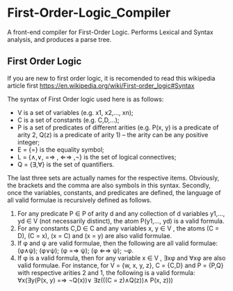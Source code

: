 # First-Order-Logic_Compiler
A front-end compiler for First-Order Logic. Performs Lexical and Syntax analysis, and produces a parse tree.

## First Order Logic
If you are new to first order logic, it is recomended to read this wikipedia article first https://en.wikipedia.org/wiki/First-order_logic#Syntax

The syntax of First Order logic used here is as follows:

* V is a set of variables (e.g. x1, x2,..., xn);
* C is a set of constants (e.g. C,D,...);
* P is a set of predicates of different arities (e.g. P(x, y) is a predicate of arity 2, Q(z) is a predicate
of arity 1) – the arity can be any positive integer;
* E = {=} is the equality symbol;
* L = {∧,∨, =⇒ , ⇐⇒ ,¬} is the set of logical connectives;
* Q = {∃,∀} is the set of quantifiers.

The last three sets are actually names for the respective items. Obviously, the brackets and the comma
are also symbols in this syntax.
Secondly, once the variables, constants, and predicates are defined, the language of all valid formulae is recursively defined as follows.

1. For any predicate P ∈ P of arity d and any collection of d variables y1,..., yd ∈ V (not necessarily
distinct), the atom P(y1,..., yd) is a valid formula.
2. For any constants C,D ∈ C and any variables x, y ∈ V , the atoms (C = D), (C = x), (x = C) and
(x = y) are also valid formulae.
3. If φ and ψ are valid formulae, then the following are all valid formulae:
(φ∧ψ); (φ∨ψ); (φ =⇒ ψ); (φ ⇐⇒ ψ); ¬φ.
4. If φ is a valid formula, then for any variable x ∈ V , ∃xφ and ∀xφ are also valid formulae.
For instance, for V = {w, x, y, z}, C = {C,D} and P = {P,Q} with respective arities 2 and 1, the following is a valid formula:
∀x(∃y(P(x, y) =⇒ ¬Q(x))∨ ∃z(((C = z)∧Q(z))∧ P(x, z)))
